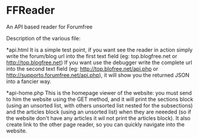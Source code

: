 FFReader
========

An API based reader for Forumfree


Description of the various file:

*api.html
  It is a simple test point, if you want see the reader in action simply write the forum/blog url into the first text field (eg: top.blogfree.net or http://top.blogfree.net)
  If you want use the debugger write the complete url into the second text field (eg: http://top.blofree.net/api.php or http://supporto.forumfree.net/api.php), it will show you
  the returned JSON into a fancier way.
  
*api-home.php
  This is the homepage viewer of the website: you must send to him the website using the GET method, and it will print the sections block (using an unsorted list, with others
  unsorted list nested for the subsections) and the articles block (using an unsorted list) when they are neeeded (so if the website don't have any articles it wil not print the
  articles block). It also create link to the other page reader, so you can quickly navigate into the website.
  
